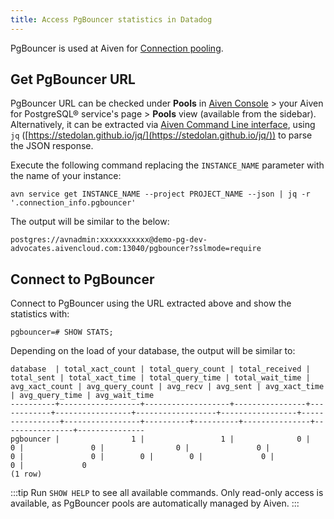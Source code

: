 ```yaml
---
title: Access PgBouncer statistics in Datadog
---
```


PgBouncer is used at Aiven for
[Connection pooling](/docs/products/postgresql/concepts/pg-connection-pooling).

## Get PgBouncer URL

PgBouncer URL can be checked under **Pools** in [Aiven
Console](https://console.aiven.io/) > your Aiven for PostgreSQL®
service's page > **Pools** view (available from the sidebar).
Alternatively, it can be extracted via
[Aiven Command Line interface](/docs/tools/cli), using `jq` ([https://stedolan.github.io/jq/](https://stedolan.github.io/jq/)) to parse the
JSON response.

Execute the following command replacing the `INSTANCE_NAME` parameter
with the name of your instance:

```
avn service get INSTANCE_NAME --project PROJECT_NAME --json | jq -r '.connection_info.pgbouncer'
```

The output will be similar to the below:

```
postgres://avnadmin:xxxxxxxxxxx@demo-pg-dev-advocates.aivencloud.com:13040/pgbouncer?sslmode=require
```

## Connect to PgBouncer

Connect to PgBouncer using the URL extracted above and show the
statistics with:

```
pgbouncer=# SHOW STATS;
```

Depending on the load of your database, the output will be similar to:

```
database  | total_xact_count | total_query_count | total_received | total_sent | total_xact_time | total_query_time | total_wait_time | avg_xact_count | avg_query_count | avg_recv | avg_sent | avg_xact_time | avg_query_time | avg_wait_time
----------+------------------+-------------------+----------------+------------+-----------------+------------------+-----------------+----------------+-----------------+----------+----------+---------------+----------------+---------------
pgbouncer |                1 |                 1 |              0 |          0 |               0 |                0 |               0 |              0 |               0 |        0 |        0 |             0 |              0 |             0
(1 row)
```

:::tip
Run `SHOW HELP` to see all available commands. Only read-only access is
available, as PgBouncer pools are automatically managed by Aiven.
:::
